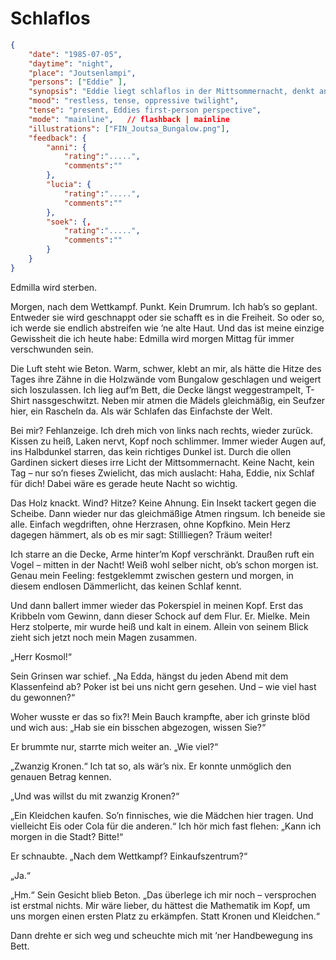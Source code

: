 # Schlaflos

```json
{
    "date": "1985-07-05",
    "daytime": "night",
    "place": "Joutsenlampi",
    "persons": ["Eddie" ],
    "synopsis": "Eddie liegt schlaflos in der Mittsommernacht, denkt an Mielkes bedrohliche Worte nach dem Pokerspiel und fühlt sich zerrissen zwischen Angst und Trotz.",
    "mood": "restless, tense, oppressive twilight",
    "tense": "present, Eddies first-person perspective",
    "mode": "mainline",   // flashback | mainline
    "illustrations": ["FIN_Joutsa_Bungalow.png"],
    "feedback": {
        "anni": {
            "rating":".....",
            "comments":""
        },
        "lucia": {
            "rating":".....",
            "comments":""
        },
        "soek": {‚
            "rating":".....",
            "comments":""
        }
    }
}
```

Edmilla wird sterben.

Morgen, nach dem Wettkampf. Punkt. Kein Drumrum. Ich hab’s so geplant.
Entweder sie wird geschnappt oder sie schafft es in die Freiheit. So oder so, ich werde sie endlich abstreifen wie ’ne alte Haut. Und das ist meine einzige Gewissheit die ich heute habe: Edmilla wird morgen Mittag für immer verschwunden sein.

Die Luft steht wie Beton. Warm, schwer, klebt an mir, als hätte die Hitze des Tages ihre Zähne in die Holzwände vom Bungalow geschlagen und weigert sich loszulassen. Ich lieg auf’m Bett, die Decke längst weggestrampelt, T-Shirt nassgeschwitzt. Neben mir atmen die Mädels gleichmäßig, ein Seufzer hier, ein Rascheln da. Als wär Schlafen das Einfachste der Welt.

Bei mir? Fehlanzeige. Ich dreh mich von links nach rechts, wieder zurück. Kissen zu heiß, Laken nervt, Kopf noch schlimmer. Immer wieder Augen auf, ins Halbdunkel starren, das kein richtiges Dunkel ist. Durch die ollen Gardinen sickert dieses irre Licht der Mittsommernacht. Keine Nacht, kein Tag – nur so’n fieses Zwielicht, das mich auslacht: Haha, Eddie, nix Schlaf für dich! Dabei wäre es gerade heute Nacht so wichtig.

Das Holz knackt. Wind? Hitze? Keine Ahnung. Ein Insekt tackert gegen die Scheibe. Dann wieder nur das gleichmäßige Atmen ringsum. Ich beneide sie alle. Einfach wegdriften, ohne Herzrasen, ohne Kopfkino. Mein Herz dagegen hämmert, als ob es mir sagt: Stillliegen? Träum weiter!

Ich starre an die Decke, Arme hinter’m Kopf verschränkt. Draußen ruft ein Vogel – mitten in der Nacht! Weiß wohl selber nicht, ob’s schon morgen ist. Genau mein Feeling: festgeklemmt zwischen gestern und morgen, in diesem endlosen Dämmerlicht, das keinen Schlaf kennt.

Und dann ballert immer wieder das Pokerspiel in meinen Kopf. Erst das Kribbeln vom Gewinn, dann dieser Schock auf dem Flur. Er. Mielke. Mein Herz stolperte, mir wurde heiß und kalt in einem. Allein von seinem Blick zieht sich jetzt noch mein Magen zusammen.

„Herr Kosmol!“

Sein Grinsen war schief. „Na Edda, hängst du jeden Abend mit dem Klassenfeind ab? Poker ist bei uns nicht gern gesehen. Und – wie viel hast du gewonnen?“

Woher wusste er das so fix?! Mein Bauch krampfte, aber ich grinste blöd und wich aus: „Hab sie ein bisschen abgezogen, wissen Sie?“

Er brummte nur, starrte mich weiter an. „Wie viel?“

„Zwanzig Kronen.“ Ich tat so, als wär’s nix. Er konnte unmöglich den genauen Betrag kennen.

„Und was willst du mit zwanzig Kronen?“

„Ein Kleidchen kaufen. So’n finnisches, wie die Mädchen hier tragen. Und vielleicht Eis oder Cola für die anderen.“ Ich hör mich fast flehen: „Kann ich morgen in die Stadt? Bitte!“

Er schnaubte. „Nach dem Wettkampf? Einkaufszentrum?“

„Ja.“

„Hm.“ Sein Gesicht blieb Beton. „Das überlege ich mir noch – versprochen ist erstmal nichts. Mir wäre lieber, du hättest die Mathematik im Kopf, um uns morgen einen ersten Platz zu erkämpfen. Statt Kronen und Kleidchen.“

Dann drehte er sich weg und scheuchte mich mit ’ner Handbewegung ins Bett.
